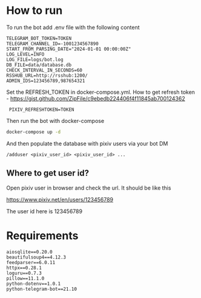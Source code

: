# How to run

To run the bot add .env file with the following content

```
TELEGRAM_BOT_TOKEN=TOKEN
TELEGRAM_CHANNEL_ID=-1001234567890
START_FROM_PARSING_DATE="2024-01-01 00:00:00Z"
LOG_LEVEL=INFO
LOG_FILE=logs/bot.log
DB_FILE=data/database.db
CHECK_INTERVAL_IN_SECONDS=60
RSSHUB_URL=http://rsshub:1200/
ADMIN_IDS=123456789,987654321
```
Set the REFRESH_TOKEN in docker-compose.yml. How to get refresh token - https://gist.github.com/ZipFile/c9ebedb224406f4f11845ab700124362

``` PIXIV_REFRESHTOKEN=TOKEN```

Then run the bot with docker-compose

```sh
docker-compose up -d
```
And then populate the database with pixiv users via your bot DM
```
/adduser <pixiv_user_id> <pixiv_user_id> ...
```

## Where to get user id?

Open pixiv user in browser and check the url. It should be like this

https://www.pixiv.net/en/users/123456789

The user id here is 123456789

# Requirements

```
aiosqlite==0.20.0
beautifulsoup4==4.12.3
feedparser==6.0.11
httpx==0.28.1
loguru==0.7.3
pillow==11.1.0
python-dotenv==1.0.1
python-telegram-bot==21.10
```

# 